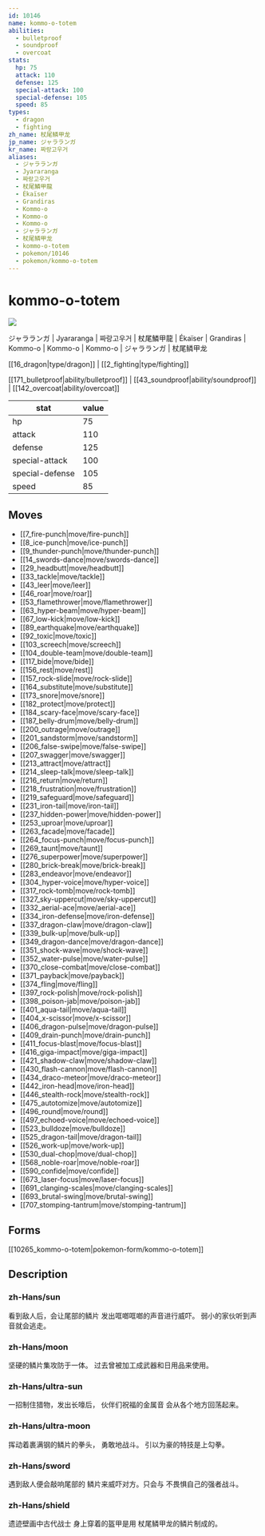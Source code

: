 ```yaml
---
id: 10146
name: kommo-o-totem
abilities:
  - bulletproof
  - soundproof
  - overcoat
stats:
  hp: 75
  attack: 110
  defense: 125
  special-attack: 100
  special-defense: 105
  speed: 85
types:
  - dragon
  - fighting
zh_name: 杖尾鳞甲龙
jp_name: ジャラランガ
kr_name: 짜랑고우거
aliases:
  - ジャラランガ
  - Jyararanga
  - 짜랑고우거
  - 杖尾鱗甲龍
  - Ékaïser
  - Grandiras
  - Kommo-o
  - Kommo-o
  - Kommo-o
  - ジャラランガ
  - 杖尾鳞甲龙
  - kommo-o-totem
  - pokemon/10146
  - pokemon/kommo-o-totem
---
```

# kommo-o-totem

![](null)

ジャラランガ | Jyararanga | 짜랑고우거 | 杖尾鱗甲龍 | Ékaïser | Grandiras | Kommo-o | Kommo-o | Kommo-o | ジャラランガ | 杖尾鳞甲龙

[[16_dragon|type/dragon]] | [[2_fighting|type/fighting]]

[[171_bulletproof|ability/bulletproof]] | [[43_soundproof|ability/soundproof]] | [[142_overcoat|ability/overcoat]]

|stat|value|
|---|---|
|hp|75|
|attack|110|
|defense|125|
|special-attack|100|
|special-defense|105|
|speed|85|


## Moves

- [[7_fire-punch|move/fire-punch]]
- [[8_ice-punch|move/ice-punch]]
- [[9_thunder-punch|move/thunder-punch]]
- [[14_swords-dance|move/swords-dance]]
- [[29_headbutt|move/headbutt]]
- [[33_tackle|move/tackle]]
- [[43_leer|move/leer]]
- [[46_roar|move/roar]]
- [[53_flamethrower|move/flamethrower]]
- [[63_hyper-beam|move/hyper-beam]]
- [[67_low-kick|move/low-kick]]
- [[89_earthquake|move/earthquake]]
- [[92_toxic|move/toxic]]
- [[103_screech|move/screech]]
- [[104_double-team|move/double-team]]
- [[117_bide|move/bide]]
- [[156_rest|move/rest]]
- [[157_rock-slide|move/rock-slide]]
- [[164_substitute|move/substitute]]
- [[173_snore|move/snore]]
- [[182_protect|move/protect]]
- [[184_scary-face|move/scary-face]]
- [[187_belly-drum|move/belly-drum]]
- [[200_outrage|move/outrage]]
- [[201_sandstorm|move/sandstorm]]
- [[206_false-swipe|move/false-swipe]]
- [[207_swagger|move/swagger]]
- [[213_attract|move/attract]]
- [[214_sleep-talk|move/sleep-talk]]
- [[216_return|move/return]]
- [[218_frustration|move/frustration]]
- [[219_safeguard|move/safeguard]]
- [[231_iron-tail|move/iron-tail]]
- [[237_hidden-power|move/hidden-power]]
- [[253_uproar|move/uproar]]
- [[263_facade|move/facade]]
- [[264_focus-punch|move/focus-punch]]
- [[269_taunt|move/taunt]]
- [[276_superpower|move/superpower]]
- [[280_brick-break|move/brick-break]]
- [[283_endeavor|move/endeavor]]
- [[304_hyper-voice|move/hyper-voice]]
- [[317_rock-tomb|move/rock-tomb]]
- [[327_sky-uppercut|move/sky-uppercut]]
- [[332_aerial-ace|move/aerial-ace]]
- [[334_iron-defense|move/iron-defense]]
- [[337_dragon-claw|move/dragon-claw]]
- [[339_bulk-up|move/bulk-up]]
- [[349_dragon-dance|move/dragon-dance]]
- [[351_shock-wave|move/shock-wave]]
- [[352_water-pulse|move/water-pulse]]
- [[370_close-combat|move/close-combat]]
- [[371_payback|move/payback]]
- [[374_fling|move/fling]]
- [[397_rock-polish|move/rock-polish]]
- [[398_poison-jab|move/poison-jab]]
- [[401_aqua-tail|move/aqua-tail]]
- [[404_x-scissor|move/x-scissor]]
- [[406_dragon-pulse|move/dragon-pulse]]
- [[409_drain-punch|move/drain-punch]]
- [[411_focus-blast|move/focus-blast]]
- [[416_giga-impact|move/giga-impact]]
- [[421_shadow-claw|move/shadow-claw]]
- [[430_flash-cannon|move/flash-cannon]]
- [[434_draco-meteor|move/draco-meteor]]
- [[442_iron-head|move/iron-head]]
- [[446_stealth-rock|move/stealth-rock]]
- [[475_autotomize|move/autotomize]]
- [[496_round|move/round]]
- [[497_echoed-voice|move/echoed-voice]]
- [[523_bulldoze|move/bulldoze]]
- [[525_dragon-tail|move/dragon-tail]]
- [[526_work-up|move/work-up]]
- [[530_dual-chop|move/dual-chop]]
- [[568_noble-roar|move/noble-roar]]
- [[590_confide|move/confide]]
- [[673_laser-focus|move/laser-focus]]
- [[691_clanging-scales|move/clanging-scales]]
- [[693_brutal-swing|move/brutal-swing]]
- [[707_stomping-tantrum|move/stomping-tantrum]]

## Forms



[[10265_kommo-o-totem|pokemon-form/kommo-o-totem]]

## Description

### zh-Hans/sun

看到敌人后，会让尾部的鳞片
发出哐啷哐啷的声音进行威吓。
弱小的家伙听到声音就会逃走。

### zh-Hans/moon

坚硬的鳞片集攻防于一体。
过去曾被加工成武器和日用品来使用。

### zh-Hans/ultra-sun

一招制住猎物，发出长嚎后，
伙伴们祝福的金属音
会从各个地方回荡起来。

### zh-Hans/ultra-moon

挥动着裹满钢的鳞片的拳头，
勇敢地战斗。
引以为豪的特技是上勾拳。

### zh-Hans/sword

遇到敌人便会敲响尾部的
鳞片来威吓对方。只会与
不畏惧自己的强者战斗。

### zh-Hans/shield

遗迹壁画中古代战士
身上穿着的盔甲是用
杖尾鳞甲龙的鳞片制成的。

